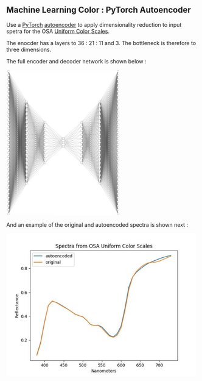 
## Machine Learning Color : PyTorch Autoencoder

Use a [PyTorch](https://pytorch.org) [autoencoder](https://en.wikipedia.org/wiki/Autoencoder) to apply dimensionality reduction to input spetra for the OSA [Uniform Color Scales](https://en.wikipedia.org/wiki/OSA-UCS).

The enocder has a layers to 36 : 21 : 11 and 3. The bottleneck is therefore to three dimensions.

The full encoder and decoder network is shown below :

<img src="2410-autoencoder-36_21_11_3.jpg" width=300px>

And an example of the original and autoencoded spectra is shown next :

<img src="mlc_osa_ucs_autoencode-01.jpg" width=500px>

